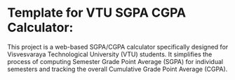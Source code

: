 
# Template for VTU SGPA CGPA Calculator:
This project is a web-based SGPA/CGPA calculator specifically designed for Visvesvaraya Technological University (VTU) students. It simplifies the process of computing Semester Grade Point Average (SGPA) for individual semesters and tracking the overall Cumulative Grade Point Average (CGPA).
